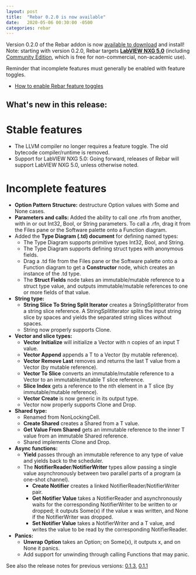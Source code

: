 ```yaml
---
layout: post
title:  "Rebar 0.2.0 is now available"
date:   2020-05-06 00:30:00 -0500
categories: rebar
---
```


Version 0.2.0 of the Rebar addon is now [available to download](https://github.com/rebarlang/rebar/releases/tag/v0.2.0-alpha) and install! Note: starting with version 0.2.0, Rebar targets **[LabVIEW NXG 5.0](https://www.ni.com/en-us/shop/labview/labview-nxg.html)** (including [Community Edition](https://www.ni.com/en-us/support/downloads/software-products/download.labview-nxg-community.html#342195), which is free for non-commercial, non-academic use).

Reminder that incomplete features must generally be enabled with feature toggles.
* [How to enable Rebar feature toggles](https://github.com/rebarlang/rebar/wiki/EnableFeatureToggles)

## What's new in this release:

# Stable features
* The LLVM compiler no longer requires a feature toggle. The old bytecode compiler/runtime is removed.
* Support for LabVIEW NXG 5.0: Going forward, releases of Rebar will support LabVIEW NXG 5.0, unless otherwise noted.

# Incomplete features
* **Option Pattern Structure:** destructure Option values with Some and None cases.
* **Parameters and calls:** Added the ability to call one .rfn from another, with in or out Int32, Bool, or String parameters. To call a .rfn, drag it from the Files pane or the Software palette onto a Function diagram.
* Added the **Type Diagram (.td) document** for defining named types:
  * The Type Diagram supports primitive types Int32, Bool, and String.
  * The Type Diagram supports defining struct types with anonymous fields.
  * Drag a .td file from the Files pane or the Software palette onto a Function diagram to get a **Constructor** node, which creates an instance of the .td type.
  * The **Struct Fields** node takes an immutable/mutable reference to a struct type value, and outputs immutable/mutable references to one or more fields of that value.
* **String type:**
  * **String Slice To String Split Iterator** creates a StringSplitIterator from a string slice reference. A StringSplitIterator splits the input string slice by spaces and yields the separated string slices without spaces.
  * String now properly supports Clone.
* **Vector and slice types:**
  * **Vector Initialize** will initialize a Vector<T> with n copies of an input T value.
  * **Vector Append** appends a T to a Vector<T> (by mutable reference).
  * **Vector Remove Last** removes and returns the last T value from a Vector<T> (by mutable reference).
  * **Vector To Slice** converts an immutable/mutable reference to a Vector<T> to an immutable/mutable T slice reference.
  * **Slice Index** gets a reference to the nth element in a T slice (by immutable/mutable reference).
  * **Vector Create** is now generic in its output type.
  * Vector now properly supports Clone and Drop.
* **Shared type:**
  * Renamed from NonLockingCell.
  * **Create Shared** creates a Shared<T> from a T value.
  * **Get Value From Shared** gets an immutable reference to the inner T value from an immutable Shared<T> reference.
  * Shared implements Clone and Drop.
* **Async functions:**
  * **Yield** passes through an immutable reference to any type of value and yields back to the scheduler.
  * The **NotifierReader**/**NotifierWriter** types allow passing a single value asynchronously between two parallel parts of a program (a one-shot channel).
    * **Create Notifier** creates a linked NotifierReader<T>/NotifierWriter<T> pair.
	* **Get Notifier Value** takes a NotifierReader and asynchronously waits for the corresponding NotifierWriter to be written to or dropped; it outputs Some(x) if the value x was written, and None if the NotifierWriter was dropped.
	* **Set Notifier Value** takes a NotifierWriter<T> and a T value, and writes the value to be read by the corresponding NotifierReader.
* **Panics:**
  * **Unwrap Option** takes an Option<T>; on Some(x), it outputs x, and on None it panics.
  * Add support for unwinding through calling Functions that may panic.
  
See also the release notes for previous versions: [0.1.3](https://benleedom.github.io/blog/version-0-1-3-available), [0.1.1](https://benleedom.github.io/blog/version-0-1-1-available)